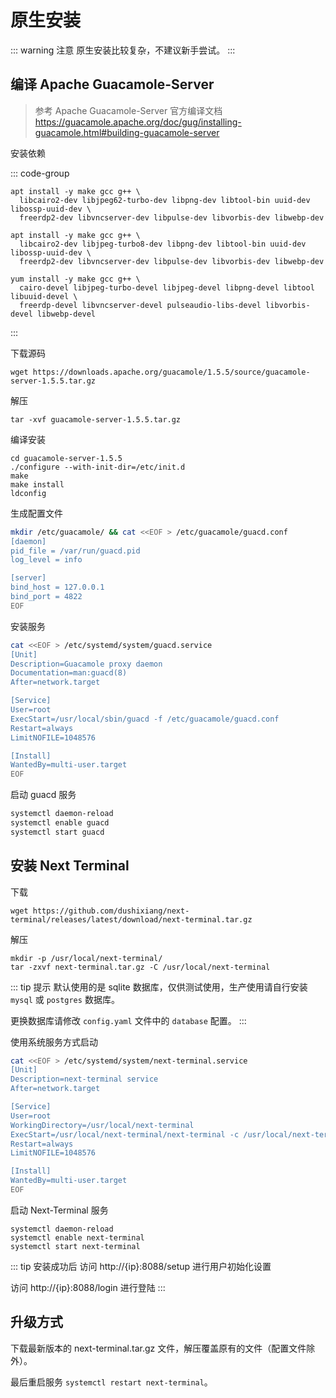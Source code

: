 # 原生安装

::: warning 注意
原生安装比较复杂，不建议新手尝试。
:::

## 编译 Apache Guacamole-Server

> 参考 Apache Guacamole-Server 官方编译文档 https://guacamole.apache.org/doc/gug/installing-guacamole.html#building-guacamole-server

安装依赖

::: code-group

```shell [Debian]
apt install -y make gcc g++ \
  libcairo2-dev libjpeg62-turbo-dev libpng-dev libtool-bin uuid-dev libossp-uuid-dev \
  freerdp2-dev libvncserver-dev libpulse-dev libvorbis-dev libwebp-dev
```

```shell [Ubuntu]
apt install -y make gcc g++ \
  libcairo2-dev libjpeg-turbo8-dev libpng-dev libtool-bin uuid-dev libossp-uuid-dev \
  freerdp2-dev libvncserver-dev libpulse-dev libvorbis-dev libwebp-dev
```

```shell [Fedora / CentOS / RHEL]
yum install -y make gcc g++ \
  cairo-devel libjpeg-turbo-devel libjpeg-devel libpng-devel libtool libuuid-devel \
  freerdp-devel libvncserver-devel pulseaudio-libs-devel libvorbis-devel libwebp-devel
```

:::

下载源码

```shell
wget https://downloads.apache.org/guacamole/1.5.5/source/guacamole-server-1.5.5.tar.gz
```

解压
```shell
tar -xvf guacamole-server-1.5.5.tar.gz
```

编译安装
```shell
cd guacamole-server-1.5.5
./configure --with-init-dir=/etc/init.d
make
make install
ldconfig
```

生成配置文件

``` bash
mkdir /etc/guacamole/ && cat <<EOF > /etc/guacamole/guacd.conf
[daemon]
pid_file = /var/run/guacd.pid
log_level = info

[server]
bind_host = 127.0.0.1
bind_port = 4822
EOF
```

安装服务

``` bash
cat <<EOF > /etc/systemd/system/guacd.service
[Unit]
Description=Guacamole proxy daemon
Documentation=man:guacd(8)
After=network.target

[Service]
User=root
ExecStart=/usr/local/sbin/guacd -f /etc/guacamole/guacd.conf
Restart=always
LimitNOFILE=1048576

[Install]
WantedBy=multi-user.target
EOF
```

启动 guacd 服务

``` bash
systemctl daemon-reload
systemctl enable guacd
systemctl start guacd
```

## 安装 Next Terminal

下载

```shell
wget https://github.com/dushixiang/next-terminal/releases/latest/download/next-terminal.tar.gz
```

解压
```shell
mkdir -p /usr/local/next-terminal/
tar -zxvf next-terminal.tar.gz -C /usr/local/next-terminal
```

::: tip 提示
默认使用的是 sqlite 数据库，仅供测试使用，生产使用请自行安装 `mysql` 或 `postgres` 数据库。

更换数据库请修改 `config.yaml` 文件中的 `database` 配置。
:::

使用系统服务方式启动
``` bash
cat <<EOF > /etc/systemd/system/next-terminal.service
[Unit]
Description=next-terminal service
After=network.target

[Service]
User=root
WorkingDirectory=/usr/local/next-terminal
ExecStart=/usr/local/next-terminal/next-terminal -c /usr/local/next-terminal/config.yaml
Restart=always
LimitNOFILE=1048576

[Install]
WantedBy=multi-user.target
EOF
```

启动 Next-Terminal 服务

```shell
systemctl daemon-reload
systemctl enable next-terminal
systemctl start next-terminal
```

::: tip 安装成功后
访问 http://{ip}:8088/setup 进行用户初始化设置

访问 http://{ip}:8088/login 进行登陆
:::

## 升级方式

下载最新版本的 next-terminal.tar.gz 文件，解压覆盖原有的文件（配置文件除外）。

最后重启服务 `systemctl restart next-terminal`。